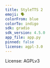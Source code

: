 ```yaml
---
title: StyleTTS 2
emoji: 🗣️
colorFrom: blue
colorTo: indigo
sdk: gradio
sdk_version: 4.5.0
app_file: app.py
pinned: false
license: agpl-3.0
---
```


License: AGPLv3